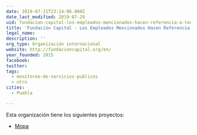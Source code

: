 ```yaml
---
date: 2019-07-21T23:14:06.000Z
date_last_modified: 2019-07-29
uid: fundacion-capital-los-empleados-mencionados-hacen-referencia-a-toda-la-organizacion-regional-que-esta-conformada-por-varias-sucursales-una-de-ellas-es-mexico-y-es-en-mexico-donde-estamos-proponiendo-realizar-mopa-por-el-momento
title: 'Fundación Capital - Los Empleados Mencionados Hacen Referencia A Toda La Organización Regional Que Esta Conformada Por Varias Sucursales. Una De Ellas Es México, Y Es En México Donde Estamos Proponiendo Realizar Mopa Por El Momento.'
legal_name: 
description: ''
org_type: Organización internacional
website: http://fundacioncapital.org/en/
year_founded: 2015
facebook: 
twitter: 
tags:
  - monitoreo-de-servicios-publicos
  - otro
cities: 
  - Puebla

---
```


Esta organización tiene los siguientes proyectos:

- [Mopa](/proyectos/mopa)
